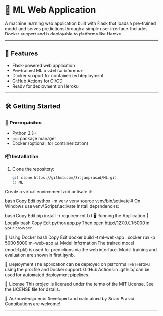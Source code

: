 # 🧠 ML Web Application

A machine learning web application built with Flask that loads a pre-trained model and serves predictions through a simple user interface. Includes Docker support and is deployable to platforms like Heroku.

---

## 🚀 Features

- Flask-powered web application
- Pre-trained ML model for inference
- Docker support for containerized deployment
- GitHub Actions for CI/CD
- Ready for deployment on Heroku

---

## 🛠️ Getting Started

### 🔧 Prerequisites

- Python 3.8+
- `pip` package manager
- Docker (optional, for containerization)

### 📦 Installation

1. Clone the repository:
   ```bash
   git clone https://github.com/Srijanprasad/ML.git
   cd ML
Create a virtual environment and activate it:

bash
Copy
Edit
python -m venv venv
source venv/bin/activate  # On Windows use venv\Scripts\activate
Install dependencies:

bash
Copy
Edit
pip install -r requirement.txt
🖥️ Running the Application
🔧 Locally
bash
Copy
Edit
python app.py
Then open http://127.0.0.1:5000 in your browser.

🐳 Using Docker
bash
Copy
Edit
docker build -t ml-web-app .
docker run -p 5000:5000 ml-web-app
📊 Model Information
The trained model (model.pkl) is used for predictions via the web interface. Model training and evaluation are shown in first.ipynb.

🚀 Deployment
The application can be deployed on platforms like Heroku using the procfile and Docker support. GitHub Actions in .github/ can be used for automated deployment pipelines.

📄 License
This project is licensed under the terms of the MIT License. See the LICENSE file for details.

🙌 Acknowledgments
Developed and maintained by Srijan Prasad. Contributions are welcome!


---


